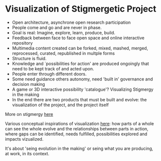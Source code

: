 Visualization of Stigmergetic Project
=====================================

- Open architecture, asynchrone open research participation
- People come and go and are never in phase.
- Goal is real: Imagine, explore, learn, produce, build.
- Feedback between face to face open space and online interactive repository
- Multimedia content created can be forked, mixed, mashed, merged, reprocessed, curated, republished in multple forms
- Structure is fluid.
- Knowledge and `possibilities for action' are produced ongoingly that need to be kept track of and acted upon.
- People enter through different doors.
- Some need guidance others autonomy, need 'built in' governance and decision making
- A game or 3D interactive possibility 'catalogue'? Visualizing Stigmergy in the making
- In the end there are two products that must be built and evolve: the visualization of the project, and the project itself

More on stigmergy [here](http://en.wikipedia.org/wiki/Stigmergy)

Various conceptual inspirations of visualization [here](https://github.com/HeleneFi/Holoptic-Borderspace-Visualization): how parts of a whole can see the whole evolve and the relationships between parts in action, where gaps can be identified, needs fulfilled, possibilities explored and impacts vizualized.

It's about 'seing evolution in the making' or seing what you are producing, at work, in its context. 

